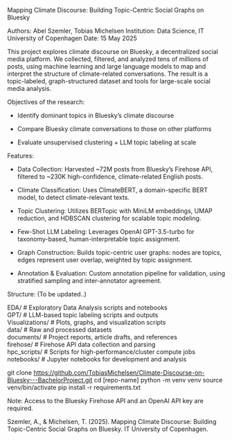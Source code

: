 Mapping Climate Discourse: Building Topic-Centric Social Graphs on Bluesky

Authors: Abel Szemler, Tobias Michelsen
Institution: Data Science, IT University of Copenhagen
Date: 15 May 2025

This project explores climate discourse on Bluesky, a decentralized social media platform. We collected, filtered, and analyzed tens of millions of posts, using machine learning and large language models to map and interpret the structure of climate-related conversations. The result is a topic-labeled, graph-structured dataset and tools for large-scale social media analysis.

Objectives of the research:

  - Identify dominant topics in Bluesky’s climate discourse

  - Compare Bluesky climate conversations to those on other platforms

  - Evaluate unsupervised clustering + LLM topic labeling at scale

Features: 

  - Data Collection:
    Harvested ~72M posts from Bluesky’s Firehose API, filtered to ~230K high-confidence, climate-related English posts.

  - Climate Classification:
    Uses ClimateBERT, a domain-specific BERT model, to detect climate-relevant texts.

  - Topic Clustering:
    Utilizes BERTopic with MiniLM embeddings, UMAP reduction, and HDBSCAN clustering for scalable topic modeling.

  - Few-Shot LLM Labeling:
    Leverages OpenAI GPT-3.5-turbo for taxonomy-based, human-interpretable topic assignment.

  - Graph Construction:
    Builds topic-centric user graphs: nodes are topics, edges represent user overlap, weighted by topic assignment.

  - Annotation & Evaluation:
    Custom annotation pipeline for validation, using stratified sampling and inter-annotator agreement.


Structure: (To be updated..)

EDA/             # Exploratory Data Analysis scripts and notebooks  
GPT/             # LLM-based topic labeling scripts and outputs  
Visualizations/  # Plots, graphs, and visualization scripts  
data/            # Raw and processed datasets  
documents/       # Project reports, article drafts, and references  
firehose/        # Firehose API data collection and parsing  
hpc_scripts/     # Scripts for high-performance/cluster compute jobs  
notebooks/       # Jupyter notebooks for development and analysis  


git clone https://github.com/TobiasMichelsen/Climate-Discourse-on-Bluesky---BachelorProject.git
cd [repo-name]
python -m venv venv
source venv/bin/activate
pip install -r requirements.txt

Note: Access to the Bluesky Firehose API and an OpenAI API key are required.

Szemler, A., & Michelsen, T. (2025). Mapping Climate Discourse: Building Topic-Centric Social Graphs on Bluesky. IT University of Copenhagen.
